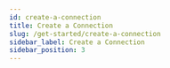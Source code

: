 ```yaml
---
id: create-a-connection
title: Create a Connection
slug: /get-started/create-a-connection
sidebar_label: Create a Connection
sidebar_position: 3
---
```

